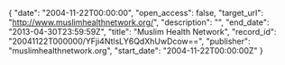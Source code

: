 {
  "date": "2004-11-22T00:00:00", 
  "open_access": false, 
  "target_url": "http://www.muslimhealthnetwork.org/", 
  "description": "", 
  "end_date": "2013-04-30T23:59:59Z", 
  "title": "Muslim Health Network", 
  "record_id": "20041122T000000/YFji4NtlsLY6QdXhUwDcow==", 
  "publisher": "muslimhealthnetwork.org", 
  "start_date": "2004-11-22T00:00:00Z"
}


